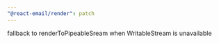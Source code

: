 ```yaml
---
"@react-email/render": patch
---
```


fallback to renderToPipeableSream when WritableStream is unavailable
